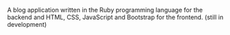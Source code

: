 A blog application written in the Ruby programming language for the backend and HTML, CSS, JavaScript and Bootstrap for the frontend. (still in development)
